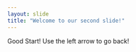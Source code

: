 ```yaml
---
layout: slide
title: "Welcome to our second slide!"
---
```

Good Start!
Use the left arrow to go back!
